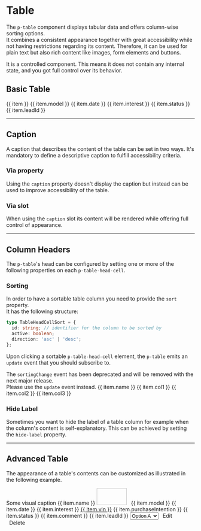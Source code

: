 # Table

The `p-table` component displays tabular data and offers column-wise sorting options.  
It combines a consistent appearance together with great accessibility while not having restrictions regarding its
content. Therefore, it can be used for plain text but also rich content like images, form elements and buttons.

It is a controlled component. This means it does not contain any internal state, and you got full control over its
behavior.

<TableOfContents></TableOfContents>

## Basic Table

<Playground :frameworkMarkup="basic" :config="config">
  <p-table :theme="theme" caption="Some caption" ref="tableBasic">
    <p-table-head>
      <p-table-head-row>
        <p-table-head-cell v-for="(item, index) in headBasic" :key="index">{{ item }}</p-table-head-cell>
      </p-table-head-row>
    </p-table-head>
    <p-table-body>
      <p-table-row v-for="(item, index) in dataBasic" :key="index">
        <p-table-cell>{{ item.model }}</p-table-cell>
        <p-table-cell>{{ item.date }}</p-table-cell>
        <p-table-cell>{{ item.interest }}</p-table-cell>
        <p-table-cell>{{ item.status }}</p-table-cell>
        <p-table-cell>{{ item.leadId }}</p-table-cell>
      </p-table-row>
    </p-table-body>
  </p-table>
</Playground>

---

## Caption

A caption that describes the content of the table can be set in two ways. It's mandatory to define a descriptive caption
to fulfill accessibility criteria.

### Via property

Using the `caption` property doesn't display the caption but instead can be used to improve accessibility of the table.

<Playground :markup="captionProperty" :config="config"></Playground>

### Via slot

When using the `caption` slot its content will be rendered while offering full control of appearance.

<Playground :markup="captionSlot" :config="config"></Playground>

---

## Column Headers

The `p-table`'s head can be configured by setting one or more of the following properties on each `p-table-head-cell`.

### Sorting

In order to have a sortable table column you need to provide the `sort` property.  
It has the following structure:

```ts
type TableHeadCellSort = {
  id: string; // identifier for the column to be sorted by
  active: boolean;
  direction: 'asc' | 'desc';
};
```

Upon clicking a sortable `p-table-head-cell` element, the `p-table` emits an `update` event that you should subscribe
to.

<Notification heading="Deprecation hint" state="warning">
  The <code>sortingChange</code> event has been deprecated and will be removed with the next major release.<br>
  Please use the <code>update</code> event instead.
</Notification>

<Playground :frameworkMarkup="sorting" :config="config">
  <p-table caption="Some caption" ref="tableSorting" :theme="theme">
    <p-table-head>
      <p-table-head-row>
        <p-table-head-cell v-for="(item, index) in headSorting" :key="index" ref="headCellsSorting">{{ item.name }}</p-table-head-cell>
      </p-table-head-row>
    </p-table-head>
    <p-table-body>
      <p-table-row v-for="(item, index) in dataSorting" :key="index">
        <p-table-cell>{{ item.col1 }}</p-table-cell>
        <p-table-cell>{{ item.col2 }}</p-table-cell>
        <p-table-cell>{{ item.col3 }}</p-table-cell>
      </p-table-row>
    </p-table-body>
  </p-table>
</Playground>

### Hide Label

Sometimes you want to hide the label of a table column for example when the column's content is self-explanatory. This
can be achieved by setting the `hide-label` property.

<Playground :markup="hideLabel" :config="config"></Playground>

---

## Advanced Table

The appearance of a table's contents can be customized as illustrated in the following example.

<Playground :frameworkMarkup="advanced" :config="config">
  <p-table ref="tableAdvanced" :theme="theme">
    <p-heading slot="caption" :theme="theme" size="large">Some visual caption</p-heading>
    <p-table-head>
      <p-table-head-row>
        <p-table-head-cell v-for="(item, index) in headAdvanced" :key="index" ref="headCellsAdvanced">{{ item.name }}</p-table-head-cell>
      </p-table-head-row>
    </p-table-head>
    <p-table-body>
      <p-table-row v-for="(item, index) in dataAdvanced" :key="index">
        <p-table-cell>
          <p-flex>
            <p-flex-item>
              <img :src="item.imageUrl" width="80" height="45" style="margin-right: 0.5rem" alt="">
            </p-flex-item>
            <p-flex-item>
              <p-text :theme="theme" weight="semibold">{{ item.model }}</p-text>
              <p-text :theme="theme" size="x-small">{{ item.date }}</p-text>
            </p-flex-item>
          </p-flex>
        </p-table-cell>
        <p-table-cell>{{ item.interest }}</p-table-cell>
        <p-table-cell><a href="https://porsche.com">{{ item.vin }}</a></p-table-cell>
        <p-table-cell>{{ item.purchaseIntention }}</p-table-cell>
        <p-table-cell>{{ item.status }}</p-table-cell>
        <p-table-cell multiline="true" style="min-width: 10rem;">{{ item.comment }}</p-table-cell>
        <p-table-cell>{{ item.leadId }} <p-popover description="Some additional content."></p-popover></p-table-cell>
        <p-table-cell>
          <p-select-wrapper filter="true" label="Select Something" style="width: 160px;">
            <select name="some-name">
              <option value="a">Option A</option>
              <option value="b">Option B</option>
              <option value="c">Option C</option>
              <option value="d">Option D</option>
              <option value="e">Option E</option>
              <option value="f">Option F</option>
              <option value="g">Option G</option>
              <option value="h">Option H</option>
              <option value="i">Option I</option>
              <option value="j">Option J</option>
              <option value="k">Option K</option>
            </select>
          </p-select-wrapper>
        </p-table-cell>
        <p-table-cell>
          <p-button-pure :theme="theme" icon="edit" style="padding: .5rem">Edit</p-button-pure>
          <p-button-pure :theme="theme" icon="delete" style="padding: .5rem">Delete</p-button-pure>
        </p-table-cell>
      </p-table-row>
    </p-table-body>
  </p-table>
</Playground>

<script lang="ts">
import Vue from 'vue';
import Component from 'vue-class-component';
import { dataBasic, headBasic, dataSorting, headSorting, dataAdvanced, headAdvanced, getTableCodeSamples } from '@porsche-design-system/shared';
import type { Theme } from '@/models';

@Component
export default class Code extends Vue {
  config = { themeable: true };

  get theme(): Theme {
    return this.$store.getters.playgroundTheme;
  }

  headBasic = headBasic;
  dataBasic = dataBasic;
  headSorting = headSorting;
  dataSorting = dataSorting;
  headAdvanced = headAdvanced;
  dataAdvanced = dataAdvanced;

  basic = getTableCodeSamples('example-basic');
  sorting = getTableCodeSamples('example-sorting');
    advanced = getTableCodeSamples('example-advanced');

  basicTableHead = `<p-table-head>
    <p-table-head-row>
      <p-table-head-cell>Column 1</p-table-head-cell>
      <p-table-head-cell>Column 2</p-table-head-cell>
      <p-table-head-cell>Column 3</p-table-head-cell>
    </p-table-head-row>
  </p-table-head>`;

  basicTableBodyRow = `<p-table-row>
      <p-table-cell>Cell 1</p-table-cell>
      <p-table-cell>Cell 2</p-table-cell>
      <p-table-cell>Cell 3</p-table-cell>
    </p-table-row>`;

  basicTableBody = `<p-table-body>
     ${this.basicTableBodyRow}
  </p-table-body>`;

  captionProperty = `<p-table caption="Some caption">
  ${this.basicTableHead}
  ${this.basicTableBody}
</p-table>`;

  captionSlot = `<p-table>
  <p-heading slot="caption" :theme="theme" size="large">Some slotted caption</p-heading>
  ${this.basicTableHead}
  ${this.basicTableBody}
</p-table>`;

  hideLabel = `<p-table caption="Some caption">
  <p-table-head>
    <p-table-head-row>
      <p-table-head-cell>Column 1</p-table-head-cell>
      <p-table-head-cell>Column 2</p-table-head-cell>
      <p-table-head-cell hide-label="true">Column 3</p-table-head-cell>
    </p-table-head-row>
  </p-table-head>
  ${this.basicTableBody}
</p-table>`;

  mounted(): void {
    this.syncHeadCellProperties();
    this.registerEvents();
  }

  registerEvents(): void {
    this.$refs.tableAdvanced.addEventListener('update', (e) => {
      const { id, direction } = e.detail;
      this.headAdvanced = this.headAdvanced.map((x) => ({ ...x, active: false, ...(x.id === id && e.detail) }));
      this.dataAdvanced = [...this.dataAdvanced].sort((a, b) => (direction === 'asc' ? a[id].localeCompare(b[id]) : b[id].localeCompare(a[id])));
      this.syncHeadCellProperties();
    });

    this.$refs.tableSorting.addEventListener('update', (e) => {
      const { id, direction } = e.detail;
      this.headSorting = this.headSorting.map((x) => ({ ...x, active: false, ...(x.id === id && e.detail) }));
      this.dataSorting = [...this.dataSorting].sort((a, b) => (direction === 'asc' ? a[id].localeCompare(b[id]) : b[id].localeCompare(a[id])));
      this.syncHeadCellProperties();
    });
  }

  syncHeadCellProperties(): void {
    this.$refs.headCellsAdvanced.forEach((cell, i) => {
      cell.sort = this.headAdvanced[i];
      cell.hideLabel = this.headAdvanced[i].hideLabel;
    });

    this.$refs.headCellsSorting.forEach((cell, i) => {
      cell.sort = this.headSorting[i];
    });
  }
}
</script>
